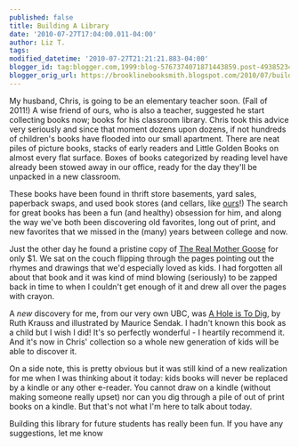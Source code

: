 ```yaml
---
published: false
title: Building A Library
date: '2010-07-27T17:04:00.011-04:00'
author: Liz T.
tags:
modified_datetime: '2010-07-27T21:21:21.883-04:00'
blogger_id: tag:blogger.com,1999:blog-5767374071871443859.post-4938523493905511611
blogger_orig_url: https://brooklinebooksmith.blogspot.com/2010/07/building-library.html
---
```

My husband, Chris, is going to be an elementary teacher soon. (Fall of 2011!) A wise friend of ours, who is also a teacher, suggested he start collecting books now; books for his classroom library. Chris took this advice very seriously and since that moment dozens upon dozens, if not hundreds of children's books have flooded into our small apartment. There are neat piles of picture books, stacks of early readers and Little Golden Books on almost every flat surface. Boxes of books categorized by reading level have already been stowed away in our office, ready for the day they'll be unpacked in a new classroom.

These books have been found in thrift store basements, yard sales, paperback swaps, and used book stores (and cellars, like [ours](https://ubcb.blogspot.com/)!) The search for great books has been a fun (and healthy) obsession for him, and along the way we've both been discovering old favorites, long out of print, and new favorites that we missed in the (many) years between college and now.

Just the other day he found a pristine copy of [The Real Mother Goose](https://www.brooklinebooksmith-shop.com/book/9780590225175) for only $1\. We sat on the couch flipping through the pages pointing out the rhymes and drawings that we'd especially loved as kids. I had forgotten all about that book and it was kind of mind blowing (seriously) to be zapped back in time to when I couldn't get enough of it and drew all over the pages with crayon.

A _new_ discovery for me, from our very own UBC, was [A Hole is To Dig](https://www.brooklinebooksmith-shop.com/book/9780060234058), by Ruth Krauss and illustrated by Maurice Sendak. I hadn't known this book as a child but I wish I did! It's so perfectly wonderful - I heartily recommend it. And it's now in Chris' collection so a whole new generation of kids will be able to discover it.

On a side note, this is pretty obvious but it was still kind of a new realization for me when I was thinking about it today: kids books will never be replaced by a kindle or any other e-reader. You cannot draw on a kindle (without making someone really upset) nor can you dig through a pile of out of print books on a kindle. But that's not what I'm here to talk about today.

Building this library for future students has really been fun. If you have any suggestions, let me know
